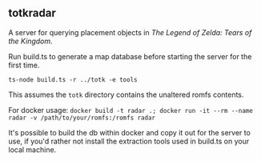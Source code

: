 ## totkradar
A server for querying placement objects in *The Legend of Zelda: Tears of the Kingdom*.

Run build.ts to generate a map database before starting the server for the first time.

    ts-node build.ts -r ../totk -e tools

This assumes the `totk` directory contains the unaltered romfs contents.

For docker usage: `docker build -t radar .; docker run -it --rm --name radar -v /path/to/your/romfs:/romfs radar`

It's possible to build the db within docker and copy it out for the server to use, if you'd rather not install the extraction tools used in build.ts on your local machine.
